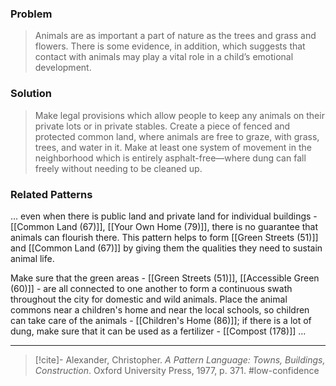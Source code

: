 ### Problem
>Animals are as important a part of nature as the trees and grass and flowers. There is some evidence, in addition, which suggests that contact with animals may play a vital role in a child’s emotional development.

### Solution
>Make legal provisions which allow people to keep any animals on their private lots or in private stables. Create a piece of fenced and protected common land, where animals are free to graze, with grass, trees, and water in it. Make at least one system of movement in the neighborhood which is entirely asphalt-free—where dung can fall freely without needing to be cleaned up.

### Related Patterns
... even when there is public land and private land for individual buildings - [[Common Land (67)]], [[Your Own Home (79)]], there is no guarantee that animals can flourish there. This pattern helps to form [[Green Streets (51)]] and [[Common Land (67)]] by giving them the qualities they need to sustain animal life.

Make sure that the green areas - [[Green Streets (51)]], [[Accessible Green (60)]] - are all connected to one another to form a continuous swath throughout the city for domestic and wild animals. Place the animal commons near a children's home and near the local schools, so children can take care of the animals - [[Children's Home (86)]]; if there is a lot of dung, make sure that it can be used as a fertilizer - [[Compost (178)]] ...

---
> [!cite]- Alexander, Christopher. _A Pattern Language: Towns, Buildings, Construction_. Oxford University Press, 1977, p. 371.
> #low-confidence 